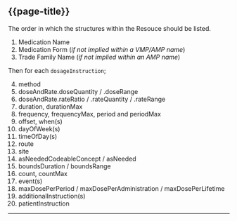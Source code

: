 ## {{page-title}}

The order in which the structures within the Resouce should be listed.

1. Medication Name
2. Medication Form (*if not implied within a VMP/AMP name*)
3. Trade Family Name (*if not implied within an AMP name*)

Then for each `dosageInstruction`;

4. method
5. doseAndRate.doseQuantity / .doseRange
6. doseAndRate.rateRatio / .rateQuantity / .rateRange
7. duration, durationMax
8. frequency, frequencyMax, period and periodMax
9. offset, when(s)
10. dayOfWeek(s)
11. timeOfDay(s)
12. route
13. site
14. asNeededCodeableConcept / asNeeded
15. boundsDuration / boundsRange
16. count, countMax
17. event(s)
18. maxDosePerPeriod / maxDosePerAdministration / maxDosePerLifetime
19. additionalInstruction(s)
20. patientInstruction

---